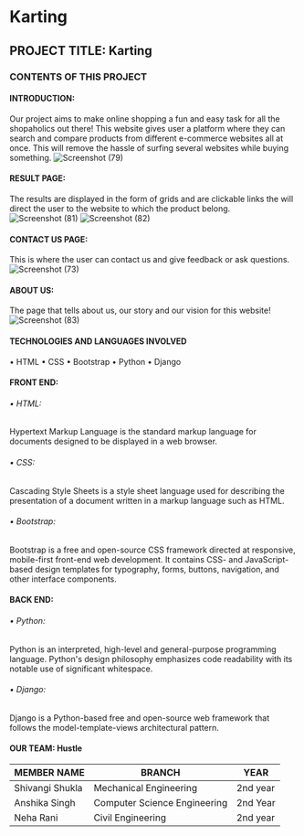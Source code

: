 
# Karting
## PROJECT TITLE: Karting
### CONTENTS OF THIS PROJECT
#### INTRODUCTION:
Our project aims to make online shopping a fun and easy task for all the shopaholics out there! This website gives user a platform where they can search and compare products from different e-commerce websites all at once. This will remove the hassle of surfing several websites while buying something. 
![Screenshot (79)](https://user-images.githubusercontent.com/71970506/102969903-8c4a1c00-451c-11eb-887c-3d55763fbc9e.png)

 
#### RESULT PAGE:
The results are displayed in the form of grids and are clickable links the will direct the user to the website to which the product belong.
![Screenshot (81)](https://user-images.githubusercontent.com/71970506/102970076-e0550080-451c-11eb-8498-b663895642d8.png)
![Screenshot (82)](https://user-images.githubusercontent.com/71970506/102970168-0aa6be00-451d-11eb-943a-d8995d97fc1e.png)
 
#### CONTACT US PAGE:
This is where the user can contact us and give feedback or ask questions.
![Screenshot (73)](https://user-images.githubusercontent.com/71970506/102970307-493c7880-451d-11eb-8db1-7a79daf7fecb.png)
 

#### ABOUT US:
The page that tells about us, our story and our vision for this website!
![Screenshot (83)](https://user-images.githubusercontent.com/71970506/102970287-404ba700-451d-11eb-914f-c8afbe3bcfce.png)
 

#### TECHNOLOGIES AND LANGUAGES INVOLVED
•	HTML
•	CSS
•	Bootstrap
•	Python
•	Django

#### FRONT END:
###### •	HTML:
Hypertext Markup Language is the standard markup language for documents designed to be displayed in a web browser.
###### •	CSS:
Cascading Style Sheets is a style sheet language used for describing the presentation of a document written in a markup language such as HTML.
###### •	Bootstrap:
Bootstrap is a free and open-source CSS framework directed at responsive, mobile-first front-end web development. It contains CSS- and JavaScript-based design templates for typography, forms, buttons, navigation, and other interface components.

#### BACK END:
###### •	Python:
Python is an interpreted, high-level and general-purpose programming language. Python's design philosophy emphasizes code readability with its notable use of significant whitespace.
###### •	Django:
Django is a Python-based free and open-source web framework that follows the model-template-views architectural pattern.


#### OUR TEAM: Hustle
|MEMBER NAME    | BRANCH    |YEAR   |   
|---------------|-----------|-------|
| Shivangi Shukla  |Mechanical Engineering   | 2nd year  |   
|Anshika Singh   | Computer Science Engineering  |2nd Year   |   
| Neha Rani  | Civil Engineering  | 2nd year   |   
